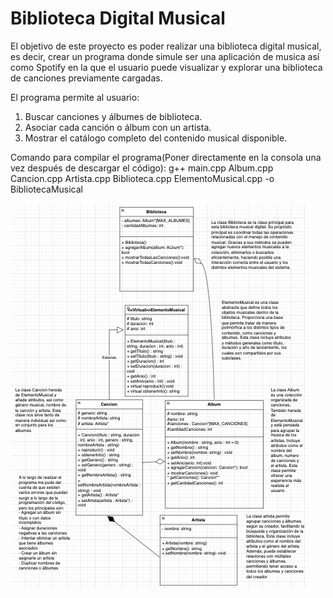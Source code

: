 # Biblioteca Digital Musical
El objetivo de este proyecto es poder realizar una biblioteca digital musical, es decir, crear un programa donde simule ser una aplicación de musica así como Spotify en la que el usuario puede visualizar y explorar una biblioteca de canciones previamente cargadas. 

El programa permite al usuario:
1. Buscar canciones y álbumes de biblioteca.
2. Asociar cada canción o álbum con un artista.
3. Mostrar el catálogo completo del contenido musical disponible.

Comando para compilar el programa(Poner directamente en la consola una vez después de descargar el código): g++ main.cpp Album.cpp Cancion.cpp Artista.cpp Biblioteca.cpp ElementoMusical.cpp -o BibliotecaMusical

![Diagrama UML del sistema](https://github.com/marianafriass/ProyectoIntegrador/blob/main/UML.png?raw=true)
